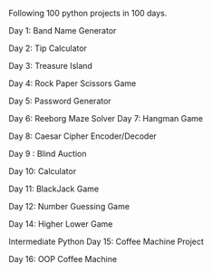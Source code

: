 Following 100 python projects in 100 days.

Day 1: Band Name Generator

Day 2: Tip Calculator

Day 3: Treasure Island

Day 4: Rock Paper Scissors Game

Day 5: Password Generator

Day 6: Reeborg Maze Solver
Day 7: Hangman Game

Day 8: Caesar Cipher Encoder/Decoder

Day 9 : Blind Auction

Day 10: Calculator

Day 11: BlackJack Game

Day 12: Number Guessing Game

Day 14: Higher Lower Game

Intermediate Python
Day 15: Coffee Machine Project

Day 16: OOP Coffee Machine
